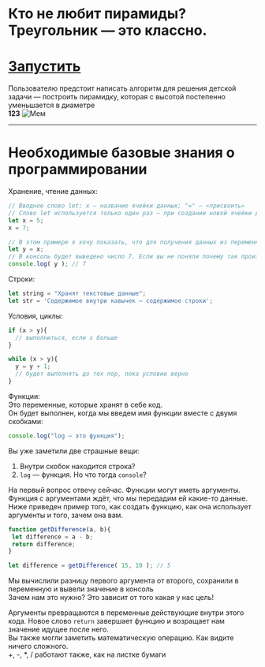 # Кто не любит пирамиды? Треугольник — это классно.
# [Запустить](https://zoodogood.github.io/piramide/)  
Пользователю предстоит написать алгоритм для решения детской задачи — построить пирамидку, которая с высотой постепенно уменьшается в диаметре  
<b color = "red">123</b>
![Мем](https://media.discordapp.net/attachments/770349221634244639/897401681778733096/unknown.png)

***

# Необходимые базовые знания о программировании

  
Хранение, чтение данных:  
```js
// Вводное слово let; x — название ячейки данных; "=" — «присвоить»
// Слово let используется только один раз — при создании новой ячейки данных, правильнее говоря, переменной
let x = 5;
x = 7;

// В этом примере я хочу показать, что для получения данных из переменной достаточно указать её имя
let y = x;
// В консоль будет выведено число 7. Если вы не поняли почему так произошло, обратите внимание на последовательность действий
console.log( y ); // 7

```
  
Строки:
```js
let string = "Хранят текстовые данные";
let str = 'Содержимое внутри кавычек — содержимое строки';

```
  
  
Условия, циклы:
```js
if (x > y){
  // выполниться, если x больше
}

while (x > y){
  y = y + 1;
  // будет выполнять до тех пор, пока условие верно
}
```

  

Функции:  
Это переменные, которые хранят в себе код.  
Он будет выполнен, когда мы введем имя функции вместе с двумя скобками:  
```js
console.log("log — это функция");
```
Вы уже заметили две страшные вещи:  
1. Внутри скобок находится строка?  
2. `log` — функция. Но что тогда `console`?

На первый вопрос отвечу сейчас. Функции могут иметь аргументы. Функция с аргументами ждёт, что мы передадим ей какие-то данные.  
Ниже приведен пример того, как создать функцию, как она использует аргументы и того, зачем она вам.  
```js
function getDifference(a, b){
 let difference = a - b;
 return difference;
}

let difference = getDifference( 15, 10 ); // 5
```
Мы вычислили разницу первого аргумента от второго, сохранили в переменную и вывели значение в консоль  
Зачем нам это нужно? Это зависит от того какая у нас цель!  

Аргументы превращаются в переменные действующие внутри этого кода.
Новое слово `return` завершает функцию и возращает нам значение идущее после него.  
Вы также могли заметить математическую операцию. Как видите ничего сложного.  
+, -, *, / работают также, как на листке бумаги
